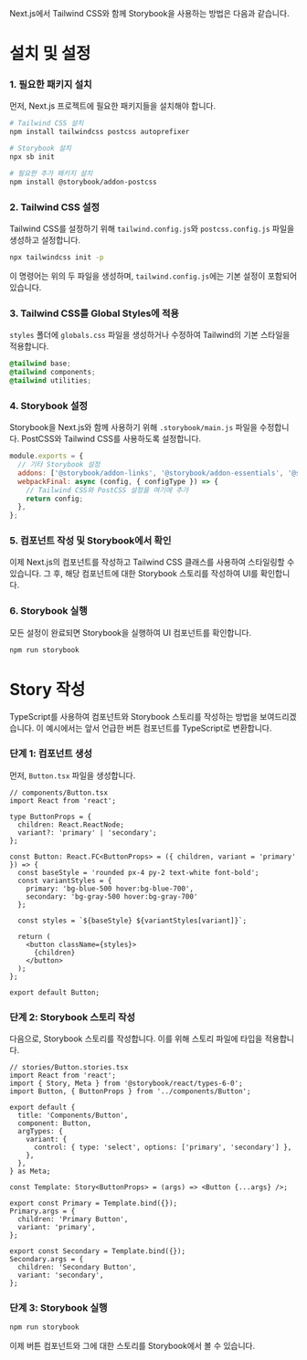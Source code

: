 Next.js에서 Tailwind CSS와 함께 Storybook을 사용하는 방법은 다음과 같습니다.

# 설치 및 설정

### 1. 필요한 패키지 설치

먼저, Next.js 프로젝트에 필요한 패키지들을 설치해야 합니다.

```bash
# Tailwind CSS 설치
npm install tailwindcss postcss autoprefixer

# Storybook 설치
npx sb init

# 필요한 추가 패키지 설치
npm install @storybook/addon-postcss
```

### 2. Tailwind CSS 설정

Tailwind CSS를 설정하기 위해 `tailwind.config.js`와 `postcss.config.js` 파일을 생성하고 설정합니다.

```bash
npx tailwindcss init -p
```

이 명령어는 위의 두 파일을 생성하며, `tailwind.config.js`에는 기본 설정이 포함되어 있습니다.

### 3. Tailwind CSS를 Global Styles에 적용

`styles` 폴더에 `globals.css` 파일을 생성하거나 수정하여 Tailwind의 기본 스타일을 적용합니다.

```css
@tailwind base;
@tailwind components;
@tailwind utilities;
```

### 4. Storybook 설정

Storybook을 Next.js와 함께 사용하기 위해 `.storybook/main.js` 파일을 수정합니다. PostCSS와 Tailwind CSS를 사용하도록 설정합니다.

```javascript
module.exports = {
  // 기타 Storybook 설정
  addons: ['@storybook/addon-links', '@storybook/addon-essentials', '@storybook/addon-postcss'],
  webpackFinal: async (config, { configType }) => {
    // Tailwind CSS와 PostCSS 설정을 여기에 추가
    return config;
  },
};
```

### 5. 컴포넌트 작성 및 Storybook에서 확인

이제 Next.js의 컴포넌트를 작성하고 Tailwind CSS 클래스를 사용하여 스타일링할 수 있습니다. 그 후, 해당 컴포넌트에 대한 Storybook 스토리를 작성하여 UI를 확인합니다.

### 6. Storybook 실행

모든 설정이 완료되면 Storybook을 실행하여 UI 컴포넌트를 확인합니다.

```bash
npm run storybook
```

# Story 작성

TypeScript를 사용하여 컴포넌트와 Storybook 스토리를 작성하는 방법을 보여드리겠습니다. 이 예시에서는 앞서 언급한 버튼 컴포넌트를 TypeScript로 변환합니다.

### 단계 1: 컴포넌트 생성

먼저, `Button.tsx` 파일을 생성합니다.

```tsx
// components/Button.tsx
import React from 'react';

type ButtonProps = {
  children: React.ReactNode;
  variant?: 'primary' | 'secondary';
};

const Button: React.FC<ButtonProps> = ({ children, variant = 'primary' }) => {
  const baseStyle = 'rounded px-4 py-2 text-white font-bold';
  const variantStyles = {
    primary: 'bg-blue-500 hover:bg-blue-700',
    secondary: 'bg-gray-500 hover:bg-gray-700'
  };

  const styles = `${baseStyle} ${variantStyles[variant]}`;

  return (
    <button className={styles}>
      {children}
    </button>
  );
};

export default Button;
```

### 단계 2: Storybook 스토리 작성

다음으로, Storybook 스토리를 작성합니다. 이를 위해 스토리 파일에 타입을 적용합니다.

```tsx
// stories/Button.stories.tsx
import React from 'react';
import { Story, Meta } from '@storybook/react/types-6-0';
import Button, { ButtonProps } from '../components/Button';

export default {
  title: 'Components/Button',
  component: Button,
  argTypes: {
    variant: {
      control: { type: 'select', options: ['primary', 'secondary'] },
    },
  },
} as Meta;

const Template: Story<ButtonProps> = (args) => <Button {...args} />;

export const Primary = Template.bind({});
Primary.args = {
  children: 'Primary Button',
  variant: 'primary',
};

export const Secondary = Template.bind({});
Secondary.args = {
  children: 'Secondary Button',
  variant: 'secondary',
};
```

### 단계 3: Storybook 실행


```bash
npm run storybook
```

이제 버튼 컴포넌트와 그에 대한 스토리를 Storybook에서 볼 수 있습니다.
